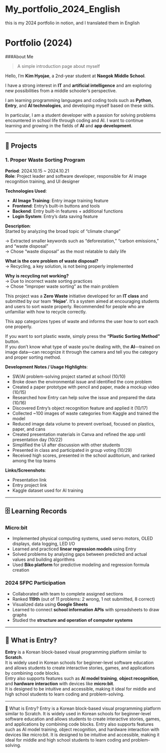 # My_portfolio_2024_English
this is my 2024 portfolio in notion, and I translated them in English

# Portfolio (2024)
###About Me
>A simple introduction page about myself

Hello, I’m **Kim Hyojae**, a 2nd-year student at **Naegok Middle School**.

I have a strong interest in **IT** and **artificial intelligence** and am exploring new possibilities from a middle schooler’s perspective.

I am learning programming languages and coding tools such as **Python**, **Entry**, and **AI technologies**, and developing myself based on these skills.

In particular, I am a student developer with a passion for solving problems encountered in school life through coding and AI. I want to continue learning and growing in the fields of **AI** and **app development**.

---

## 📂 Projects

### 1. Proper Waste Sorting Program

**Period**: 2024.10.15 ~ 2024.10.21  
**Role**: Project leader and software developer, responsible for AI image recognition training, and UI designer

**Technologies Used**:
- **AI Image Training**: Entry image training feature  
- **Frontend**: Entry’s built-in buttons and tools  
- **Backend**: Entry built-in features + additional functions  
- **Login System**: Entry’s data saving feature  

**Description**:  
Started by analyzing the broad topic of “climate change”

→ Extracted smaller keywords such as “deforestation,” “carbon emissions,” and “waste disposal”  
→ Chose “waste disposal” as the most relatable to daily life

**What is the core problem of waste disposal?**  
→ Recycling, a key solution, is not being properly implemented

**Why is recycling not working?**  
→ Due to incorrect waste sorting practices  
→ Chose “improper waste sorting” as the main problem

This project was a **Zero Waste** initiative developed for an **IT class** and submitted by our team **‘Hojae’**. It’s a system aimed at encouraging students and users to sort waste properly. Recommended for people who are unfamiliar with how to recycle correctly.

This app categorizes types of waste and informs the user how to sort each one properly.

If you want to sort plastic waste, simply press the **“Plastic Sorting Method”** button.  
If you don’t know what type of waste you’re dealing with, the **AI**—trained on image data—can recognize it through the camera and tell you the category and proper sorting method.

**Development Notes / Usage Highlights**:
- SW/AI problem-solving project started at school (10/10)
- Broke down the environmental issue and identified the core problem
- Created a paper prototype with pencil and paper, made a mockup video (10/15)
- Researched how Entry can help solve the issue and prepared the data (10/16)
- Discovered Entry’s object recognition feature and applied it (10/17)
- Collected ~100 images of waste categories from Kaggle and trained the model
- Reduced image data volume to prevent overload, focused on plastics, paper, and cans
- Created presentation materials in Canva and refined the app until presentation day (10/22)
- Simplified the UI after discussion with other students
- Presented in class and participated in group voting (10/29)
- Received high scores, presented in the school auditorium, and ranked among the top teams

**Links/Screenshots**:
- Presentation link  
- Entry project link  
- Kaggle dataset used for AI training

---

## 🗄 Learning Records

### Micro:bit
- Implemented physical computing systems, used servo motors, OLED displays, data logging, LED I/O  
- Learned and practiced **linear regression models** using Entry  
- Solved problems by analyzing gaps between predicted and actual values and building algorithms  
- Used **Biko platform** for predictive modeling and regression formula creation

### 2024 SFPC Participation
- Collaborated with team to complete assigned sections  
- Ranked **119th** (out of 11 problems: 2 wrong, 1 not submitted, 8 correct)  
- Visualized data using **Google Sheets**  
- Learned to connect **school information APIs** with spreadsheets to draw graphs  
- Studied the **structure and operation of computer systems**

---

## 🔧 What is Entry?

**Entry** is a Korean block-based visual programming platform similar to **Scratch**.  
It is widely used in Korean schools for beginner-level software education and allows students to create interactive stories, games, and applications by combining code blocks.  
Entry also supports features such as **AI model training**, **object recognition**, and **hardware interaction** with devices like **micro:bit**.  
It is designed to be intuitive and accessible, making it ideal for middle and high school students to learn coding and problem-solving.

---
🔧 What is Entry?
Entry is a Korean block-based visual programming platform similar to Scratch. It is widely used in Korean schools for beginner-level software education and allows students to create interactive stories, games, and applications by combining code blocks. Entry also supports features such as AI model training, object recognition, and hardware interaction with devices like micro:bit. It is designed to be intuitive and accessible, making it ideal for middle and high school students to learn coding and problem-solving.

